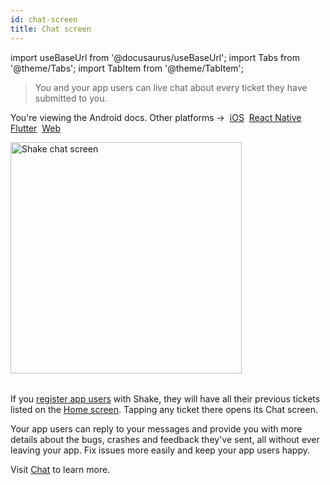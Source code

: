 ```yaml
---
id: chat-screen
title: Chat screen
---
```

import useBaseUrl from '@docusaurus/useBaseUrl';
import Tabs from '@theme/Tabs';
import TabItem from '@theme/TabItem';

>You and your app users can live chat about every ticket they have submitted to you.

<p class="p2 mt-40">You're viewing the Android docs. Other platforms →&nbsp;
<a href="/docs/ios/shake-ui/chat-screen/">iOS</a>&nbsp;
<a href="/docs/react/shake-ui/chat-screen/">React Native</a>&nbsp;
<a href="/docs/flutter/shake-ui/chat-screen/">Flutter</a>&nbsp;
<a href="/docs/web/shake-ui/#chat-screen">Web</a>&nbsp;
</p>

<table class="media-container mt-50 mb-30">
 <img
   alt="Shake chat screen"
  width="370"
  src={useBaseUrl('screens/android-chat-screen@2x.png')}
 />
 </table>
 

If you [register app users](/android/users/register-user) with Shake, they will have all their previous tickets listed on the [Home screen](/android/shake-ui/home-screen).
Tapping any ticket there opens its Chat screen.

Your app users can reply to your messages and provide you with more details 
about the bugs, crashes and feedback they've sent, all without ever leaving your app.
Fix issues more easily and keep your app users happy.

Visit [Chat](/android/users/chat/) to learn more.
